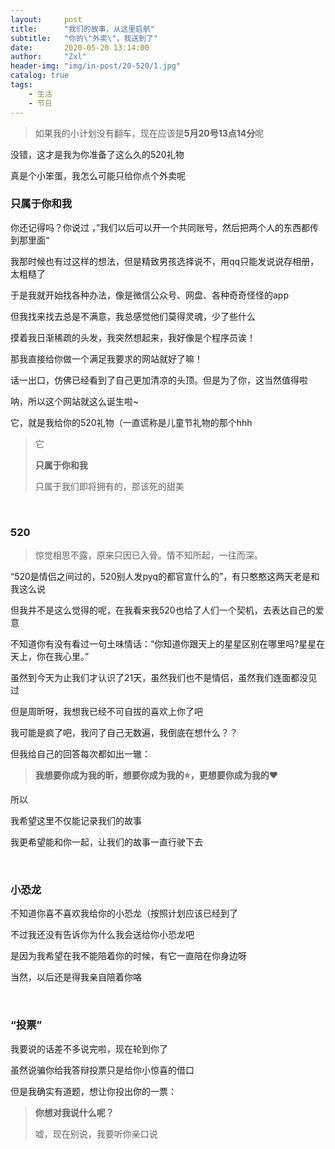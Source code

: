 ```yaml
---
layout:     post
title:      "我们的故事，从这里启航"
subtitle:   "你的\"外卖\"，我送到了"
date:       2020-05-20 13:14:00
author:     "Zxl"
header-img: "img/in-post/20-520/1.jpg"
catalog: true
tags:
    - 生活
    - 节日
---
```


> 如果我的小计划没有翻车，现在应该是**5月20号13点14分**呢

没错，这才是我为你准备了这么久的520礼物

真是个小笨蛋，我怎么可能只给你点个外卖呢


<p id = "build"></p>

### 只属于你和我

你还记得吗？你说过 ，”我们以后可以开一个共同账号，然后把两个人的东西都传到那里面“

我那时候也有过这样的想法，但是精致男孩选择说不，用qq只能发说说存相册，太粗糙了

于是我就开始找各种办法，像是微信公众号、网盘、各种奇奇怪怪的app

但我找来找去总是不满意，我总感觉他们莫得灵魂，少了些什么

摸着我日渐稀疏的头发，我突然想起来，我好像是个程序员诶！

那我直接给你做一个满足我要求的网站就好了嘛！

话一出口，仿佛已经看到了自己更加清凉的头顶。但是为了你，这当然值得啦

呐，所以这个网站就这么诞生啦~

它，就是我给你的520礼物（一直谎称是儿童节礼物的那个hhh

> 它
>
> **只属于你和我**
>
> 只属于我们即将拥有的，那该死的甜美



<br>

### 520

> 惊觉相思不露，原来只因已入骨。情不知所起，一往而深。

“520是情侣之间过的，520别人发pyq的都官宣什么的”，有只憨憨这两天老是和我这么说

但我并不是这么觉得的呢，在我看来我520也给了人们一个契机，去表达自己的爱意

不知道你有没有看过一句土味情话：“你知道你跟天上的星星区别在哪里吗?星星在天上，你在我心里。”

虽然到今天为止我们才认识了21天，虽然我们也不是情侣，虽然我们连面都没见过

但是周昕呀，我想我已经不可自拔的喜欢上你了吧

我可能是疯了吧，我问了自己无数遍，我倒底在想什么？？

但我给自己的回答每次都如出一辙：

> **我想要你成为我的昕，想要你成为我的⭐，更想要你成为我的♥**

所以

我希望这里不仅能记录我们的故事

我更希望能和你一起，让我们的故事一直行驶下去



<br>

### 小恐龙

不知道你喜不喜欢我给你的小恐龙（按照计划应该已经到了

不过我还没有告诉你为什么我会送给你小恐龙吧

是因为我希望在我不能陪着你的时候，有它一直陪在你身边呀

当然，以后还是得我亲自陪着你咯



<br>

### “投票”

我要说的话差不多说完啦，现在轮到你了

虽然说骗你给我答辩投票只是给你小惊喜的借口

但是我确实有道题，想让你投出你的一票：

> **你想对我说什么呢？**
>
> 嘘，现在别说，我要听你亲口说

